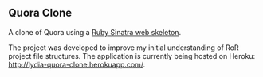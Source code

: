 ## Quora Clone
A clone of Quora using a [Ruby Sinatra web skeleton](https://github.com/hollowaykeanho/sinatra-web-server/tree/heroku).

The project was developed to improve my initial understanding of RoR project file structures. The application is currently being hosted on Heroku: http://lydia-quora-clone.herokuapp.com/.
